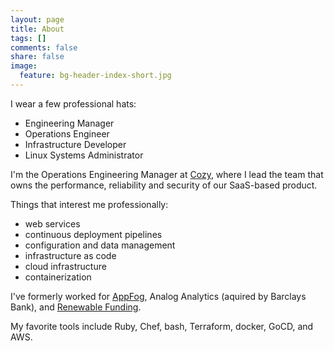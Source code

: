 ```yaml
---
layout: page
title: About
tags: []
comments: false
share: false
image:
  feature: bg-header-index-short.jpg
---
```



I wear a few professional hats:

- Engineering Manager
- Operations Engineer
- Infrastructure Developer
- Linux Systems Administrator

I'm the Operations Engineering Manager at [Cozy](https://cozy.co/), where I lead the team that owns the performance, reliability and security of our SaaS-based product.

Things that interest me professionally:

- web services
- continuous deployment pipelines
- configuration and data management
- infrastructure as code
- cloud infrastructure
- containerization

I've formerly worked for [AppFog](https://www.appfog.com/), Analog Analytics (aquired by Barclays Bank), and [Renewable Funding](https://renewfund.com).

My favorite tools include Ruby, Chef, bash, Terraform, docker, GoCD, and AWS.
